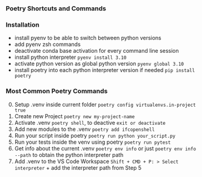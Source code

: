 ### Poetry Shortcuts and Commands

### Installation
- install pyenv to be able to switch between python versions
- add pyenv zsh commands
- deactivate conda base activation for every command line session
- install python interpreter `pyenv install 3.10`
- activate python version as global python version `pyenv global 3.10`
- install poetry into each python interpreter version if needed  `pip install poetry`

### Most Common Poetry Commands
0. Setup .venv inside current folder `poetry config virtualenvs.in-project true`
1. Create new Project `poetry new my-project-name`
2. Activate .venv `poetry shell`, to deactive `exit or deactivate`
3. Add new modules to the .venv `poetry add ifcopenshell`
4. Run your script inside poetry `poetry run python your_script.py`
5. Run your tests inside the venv using poetry `poetry run pytest`
6. Get info about the current .venv `poetry env info` or just `poetry env info --path` to obtain the python interpreter path
7. Add .venv to the VS Code Workspace `Shift + CMD + P: > Select interpreter` + add the interpreter path from Step 5